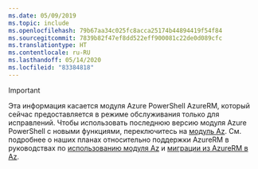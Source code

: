 ```yaml
---
ms.date: 05/09/2019
ms.topic: include
ms.openlocfilehash: 79b67aa34c025fc8acca25174b44894419f54f84
ms.sourcegitcommit: 7839b82f47ef8dd522eff900081c22de0d089cfc
ms.translationtype: HT
ms.contentlocale: ru-RU
ms.lasthandoff: 05/14/2020
ms.locfileid: "83384818"
---
```

> [!IMPORTANT]
>
> Эта информация касается модуля Azure PowerShell AzureRM, который сейчас предоставляется в режиме обслуживания только для исправлений.
> Чтобы использовать последнюю версию модуля Azure PowerShell с новыми функциями, переключитесь на [модуль Az](/powershell/azure). См. подробнее о наших планах относительно поддержки AzureRM в руководствах по [использованию модуля Az](/powershell/azure/new-azureps-module-az) и [миграции из AzureRM в Az](/powershell/azure/migrate-from-azurerm-to-az).
